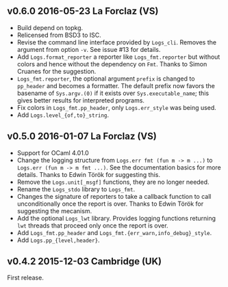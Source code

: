 v0.6.0 2016-05-23 La Forclaz (VS)
---------------------------------

* Build depend on topkg.
* Relicensed from BSD3 to ISC.
* Revise the command line interface provided by `Logs_cli`. Removes
  the argument from option `-v`. See issue #13 for details.
* Add `Logs.format_reporter` a reporter like `Logs_fmt.reporter`
  but without colors and hence without the dependency on `Fmt`.
  Thanks to Simon Cruanes for the suggestion.
* `Logs_fmt.reporter`, the optional argument `prefix` is changed to
  `pp_header` and becomes a formatter. The default prefix now favors
  the basename of `Sys.argv.(0)` if it exists over
  `Sys.executable_name`; this gives better results for interpreted
  programs.
* Fix colors in `Logs_fmt.pp_header`, only `Logs.err_style` was
  being used.
* Add `Logs.level_{of,to}_string`.


v0.5.0 2016-01-07 La Forclaz (VS)
---------------------------------

* Support for OCaml 4.01.0
* Change the logging structure from `Logs.err fmt (fun m -> m ...)`
  to `Logs.err (fun m -> m fmt ...)`. See the documentation basics
  for more details. Thanks to Edwin Török for suggesting this.
* Remove the `Logs.unit[_msgf]` functions, they are no longer needed.
* Rename the `Logs_stdo` library to `Logs_fmt`.
* Changes the signature of reporters to take a callback function to
  call unconditionally once the report is over. Thanks to Edwin Török
  for suggesting the mecanism.
* Add the optional `Logs_lwt` library. Provides logging functions
  returning `lwt` threads that proceed only once the report is over.
* Add `Logs_fmt.pp_header` and `Logs_fmt.{err_warn,info_debug}_style`.
* Add `Logs.pp_{level,header}`.


v0.4.2 2015-12-03 Cambridge (UK)
--------------------------------

First release.
